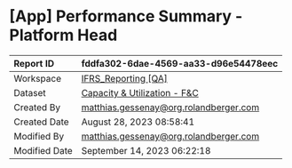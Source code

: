 



# [App] Performance Summary - Platform Head

|Report ID|fddfa302-6dae-4569-aa33-d96e54478eec|
| :--- | :--- |
|Workspace|[IFRS_Reporting [QA]](../Workspaces/IFRS_Reporting-[QA].md)|
|Dataset|[Capacity & Utilization - F&C](../Datasets/Capacity-&-Utilization---F&C.md)|
|Created By|matthias.gessenay@org.rolandberger.com|
|Created Date|August 28, 2023 08:58:41|
|Modified By|matthias.gessenay@org.rolandberger.com|
|Modified Date|September 14, 2023 06:22:18|
